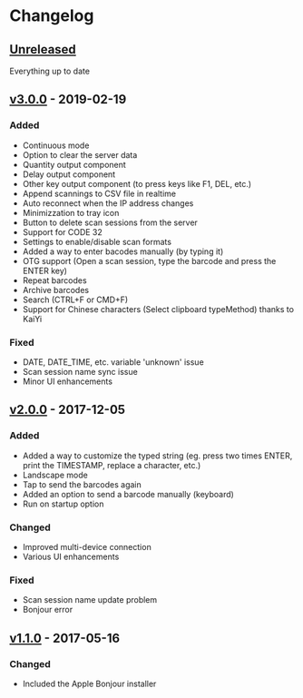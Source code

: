 # Changelog

## [Unreleased]

Everything up to date

<!-- ### Security -->

<!-- ## [x.0.0] - 2019-mm-dd

### Added

### Changed

### Deprecated

### Removed

### Fixed

### Security -->

## [v3.0.0] - 2019-02-19

### Added

* Continuous mode
* Option to clear the server data
* Quantity output component
* Delay output component
* Other key output component (to press keys like F1, DEL, etc.)
* Append scannings to CSV file in realtime
* Auto reconnect when the IP address changes
* Minimizzation to tray icon
* Button to delete scan sessions from the server
* Support for CODE 32
* Settings to enable/disable scan formats
* Added a way to enter bacodes manually (by typing it)
* OTG support (Open a scan session, type the barcode and press the ENTER key)
* Repeat barcodes
* Archive barcodes
* Search (CTRL+F or CMD+F)
* Support for Chinese characters (Select clipboard typeMethod) thanks to KaiYi

### Fixed

* DATE, DATE_TIME, etc. variable 'unknown' issue
* Scan session name sync issue
* Minor UI enhancements

## [v2.0.0] - 2017-12-05

### Added

* Added a way to customize the typed string (eg. press two times ENTER, print the TIMESTAMP, replace a character, etc.)
* Landscape mode
* Tap to send the barcodes again
* Added an option to send a barcode manually (keyboard)
* Run on startup option

### Changed

* Improved multi-device connection
* Various UI enhancements

### Fixed

* Scan session name update problem
* Bonjour error

## [v1.1.0] - 2017-05-16

### Changed

* Included the Apple Bonjour installer

[Unreleased]: https://github.com/fttx/barcode-to-pc-server/compare/v2.0.0...HEAD
[v3.0.0]: https://github.com/fttx/barcode-to-pc-server/compare/v2.0.0...v3.0.0
[v2.0.0]: https://github.com/fttx/barcode-to-pc-server/compare/v1.1.0...v2.0.0
[v2.0.0]: https://github.com/fttx/barcode-to-pc-server/compare/v1.1.0...v2.0.0
[v1.1.0]: https://github.com/fttx/barcode-to-pc-server/compare/v1.1.0-rc1...v1.1.0